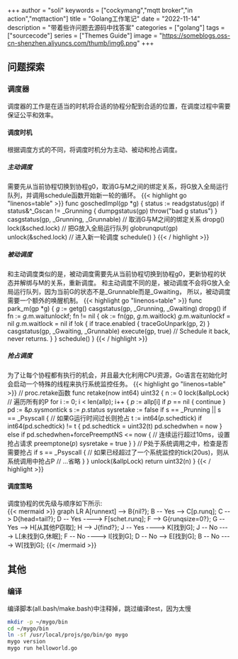 +++
author = "soli"
keywords = ["cockymang","mqtt broker","in action","mqttaction"]
title = "Golang工作笔记"
date = "2022-11-14"
description = "带着些许问题去源码中找答案"
categories = ["golang"]
tags = ["sourcecode"]
series = ["Themes Guide"]
image = "https://someblogs.oss-cn-shenzhen.aliyuncs.com/thumb/img6.png"
+++
<!--more-->
## 问题探索
### 调度器
调度器的工作是在适当的时机将合适的协程分配到合适的位置，在调度过程中需要保证公平和效率。
#### 调度时机
根据调度方式的不同，将调度时机分为主动、被动和抢占调度。<br>
##### 主动调度
需要先从当前协程切换到协程g0，取消G与M之间的绑定关系，将G放入全局运行队列，并调用schedule函数开始新一轮的循环。
{{< highlight go "linenos=table" >}}
func goschedImpl(gp *g) {
	status := readgstatus(gp)
	if status&^_Gscan != _Grunning {
		dumpgstatus(gp)
		throw("bad g status")
	}
	casgstatus(gp, _Grunning, _Grunnable)
	// 取消G与M之间的绑定关系
	dropg()
	lock(&sched.lock)
	// 把G放入全局运行队列
	globrunqput(gp)
	unlock(&sched.lock)
	// 进入新一轮调度
	schedule()
}
{{< / highlight >}}
##### 被动调度
和主动调度类似的是，被动调度需要先从当前协程切换到协程g0，更新协程的状态并解绑与M的关系，重新调度。
和主动调度不同的是，被动调度不会将G放入全局运行队列，因为当前G的状态不是_Grunnable而是_Gwaiting，
所以，被动调度需要一个额外的唤醒机制。
{{< highlight go "linenos=table" >}}
func park_m(gp *g) {
	_g_ := getg()
	casgstatus(gp, _Grunning, _Gwaiting)
	dropg()
	if fn := _g_.m.waitunlockf; fn != nil {
		ok := fn(gp, _g_.m.waitlock)
		_g_.m.waitunlockf = nil
		_g_.m.waitlock = nil
		if !ok {
			if trace.enabled {
				traceGoUnpark(gp, 2)
			}
			casgstatus(gp, _Gwaiting, _Grunnable)
			execute(gp, true) // Schedule it back, never returns.
		}
	}
	schedule()
}
{{< / highlight >}}
##### 抢占调度
为了让每个协程都有执行的机会，并且最大化利用CPU资源，Go语言在初始化时会启动一个特殊的线程来执行系统监控任务。
{{< highlight go "linenos=table" >}}
// proc.retake函数
func retake(now int64) uint32 {
	n := 0
	lock(&allpLock)
	// 遍历所有的P
	for i := 0; i < len(allp); i++ {
		_p_ := allp[i]
		if _p_ == nil {
			continue
		}
		pd := &_p_.sysmontick
		s := _p_.status
		sysretake := false
		if s == _Prunning || s == _Psyscall {
			// 如果G运行时间过长则抢占
			t := int64(_p_.schedtick)
			if int64(pd.schedtick) != t {
				pd.schedtick = uint32(t)
				pd.schedwhen = now
			} else if pd.schedwhen+forcePreemptNS <= now {
				// 连续运行超过10ms，设置抢占请求
				preemptone(_p_)
				sysretake = true
			}
		}
		// P处于系统调用之中，检查是否需要抢占
		if s == _Psyscall {
			// 如果已经超过了一个系统监控的tick(20us)，则从系统调用中抢占P
			// ...省略
		}
	}
	unlock(&allpLock)
	return uint32(n)
}
{{< / highlight >}}
#### 调度策略
调度协程的优先级与顺序如下所示:<br>
{{< mermaid >}}
graph LR
    A[runnext] --> B{nil?};
    B -- Yes --> C[p.runq];
    C --> D{head=tail?};
    D -- Yes ----> F[schet.runq];
    F --> G{runqsize=0?};
    G -- Yes --> H[从其他P窃取];
    H --> J{find?};
    J -- Yes ----> K[找到G];
    J -- No ----> L[未找到G,休眠];
    F -- No ----> I[找到G];
    D -- No --> E[找到G];
    B -- No ----> W[找到G];
{{< /mermaid >}}
## 其他
### 编译
编译脚本(all.bash/make.bash)中注释掉，跳过编译test，因为太慢
```sh
mkdir -p ~/mygo/bin
cd ~/mygo/bin
ln -sf /usr/local/projs/go/bin/go mygo
mygo version
mygo run helloworld.go
```